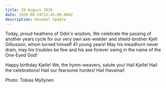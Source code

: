 ```yaml
---
title: 29 August 2020
date: 2020-08-29T15:45:00.000Z
description: Havamal Update
---
```

Today, proud heathens of Odin's wisdom, We celebrate the passing of another years cycle for our very own axe-wielder and shield-brother Kjell Gilliusson, whom turned himself 41 young years!
May his meadhorn never drain, may his troubles be few and his axe forever swing in the name of the One-Eyed God!

Happy birthday Kjelle! We, the hymn-weavers, salute you! Hail Kjelle! Hail the celebrations! Hail our fearsome hordes! Hail Havamal!

Photo: Tobias Myllynen